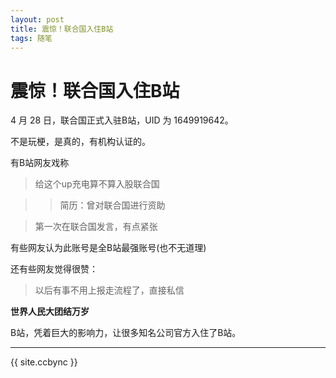 ```yaml
---
layout: post
title: 震惊！联合国入住B站
tags: 随笔
---
```


# 震惊！联合国入住B站

4 月 28 日，联合国正式入驻B站，UID 为 1649919642。

不是玩梗，是真的，有机构认证的。

有B站网友戏称

>给这个up充电算不算入股联合国

> > 简历：曾对联合国进行资助

>第一次在联合国发言，有点紧张

有些网友认为此账号是全B站最强账号(也不无道理)

还有些网友觉得很赞：

> 以后有事不用上报走流程了，直接私信

**世界人民大团结万岁**

B站，凭着巨大的影响力，让很多知名公司官方入住了B站。

-------------------

{{ site.ccbync }}
